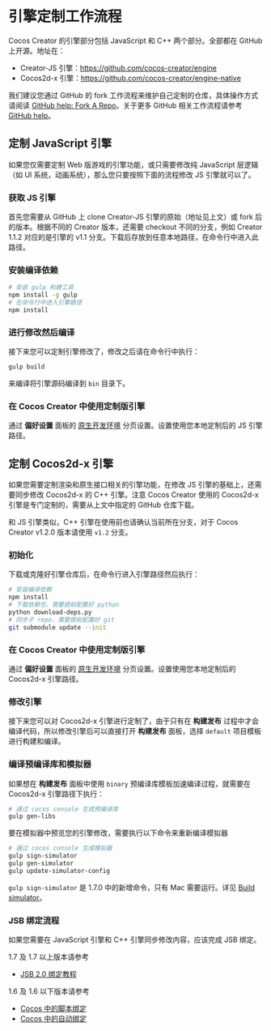 # 引擎定制工作流程

Cocos Creator 的引擎部分包括 JavaScript 和 C++ 两个部分。全部都在 GitHub 上开源。地址在：

- Creator-JS 引擎：<https://github.com/cocos-creator/engine>
- Cocos2d-x 引擎：<https://github.com/cocos-creator/engine-native>

我们建议您通过 GitHub 的 fork 工作流程来维护自己定制的仓库，具体操作方式请阅读 [GitHub help: Fork A Repo](https://help.github.com/articles/fork-a-repo)。关于更多 GitHub 相关工作流程请参考 [GitHub help](https://help.github.com)。

## 定制 JavaScript 引擎

如果您仅需要定制 Web 版游戏的引擎功能，或只需要修改纯 JavaScript 层逻辑（如 UI 系统，动画系统），那么您只要按照下面的流程修改 JS 引擎就可以了。

### 获取 JS 引擎

首先您需要从 GitHub 上 clone Creator-JS 引擎的原始（地址见上文）或 fork 后的版本。根据不同的 Creator 版本，还需要 checkout 不同的分支，例如 Creator 1.1.2 对应的是引擎的 v1.1 分支。下载后存放到任意本地路径，在命令行中进入此路径。

### 安装编译依赖

```bash
# 安装 gulp 构建工具
npm install -g gulp
# 在命令行中进入引擎路径
npm install
```

### 进行修改然后编译

接下来您可以定制引擎修改了，修改之后请在命令行中执行：

```bash
gulp build
```

来编译将引擎源码编译到 `bin` 目录下。

### 在 Cocos Creator 中使用定制版引擎

通过 **偏好设置** 面板的 [原生开发环境](../getting-started/basics/editor-panels/preferences.md#--8) 分页设置。设置使用您本地定制后的 JS 引擎路径。

## 定制 Cocos2d-x 引擎

如果您需要定制渲染和原生接口相关的引擎功能，在修改 JS 引擎的基础上，还需要同步修改 Cocos2d-x 的 C++ 引擎。注意 Cocos Creator 使用的 Cocos2d-x 引擎是专门定制的，需要从上文中指定的 GitHub 仓库下载。

和 JS 引擎类似，C++ 引擎在使用前也请确认当前所在分支，对于 Cocos Creator v1.2.0 版本请使用 `v1.2` 分支。

### 初始化

下载或克隆好引擎仓库后，在命令行进入引擎路径然后执行：

```bash
# 安装编译依赖
npm install
# 下载依赖包，需要提前配置好 python
python download-deps.py
# 同步子 repo，需要提前配置好 git
git submodule update --init
```

### 在 Cocos Creator 中使用定制版引擎

通过 **偏好设置** 面板的 [原生开发环境](../getting-started/basics/editor-panels/preferences.md#--8) 分页设置。设置使用您本地定制后的 Cocos2d-x 引擎路径。

### 修改引擎

接下来您可以对 Cocos2d-x 引擎进行定制了，由于只有在 **构建发布** 过程中才会编译代码，所以修改引擎后可以直接打开 **构建发布** 面板，选择 `default` 项目模板进行构建和编译。

### 编译预编译库和模拟器

如果想在 **构建发布** 面板中使用 `binary` 预编译库模板加速编译过程，就需要在 Cocos2d-x 引擎路径下执行：

```bash
# 通过 cocos console 生成预编译库
gulp gen-libs
```

要在模拟器中预览您的引擎修改，需要执行以下命令来重新编译模拟器

```bash
# 通过 cocos console 生成模拟器
gulp sign-simulator
gulp gen-simulator
gulp update-simulator-config
```

`gulp sign-simulator` 是 1.7.0 中的新增命令，只有 Mac 需要运行。详见 [Build simulator](https://github.com/cocos-creator/engine-native/blob/develop/README.md#git-user-attention)。

### JSB 绑定流程

如果您需要在 JavaScript 引擎和 C++ 引擎同步修改内容，应该完成 JSB 绑定。

1.7 及 1.7 以上版本请参考

- [JSB 2.0 绑定教程](jsb/JSB2.0-learning.md)

1.6 及 1.6 以下版本请参考

- [Cocos 中的脚本绑定](https://zhuanlan.zhihu.com/p/20525026)
- [Cocos 中的自动绑定](https://zhuanlan.zhihu.com/p/20525109)
